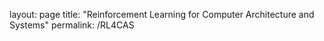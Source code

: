 layout: page
title: "Reinforcement Learning for Computer Architecture and Systems"
permalink: /RL4CAS


